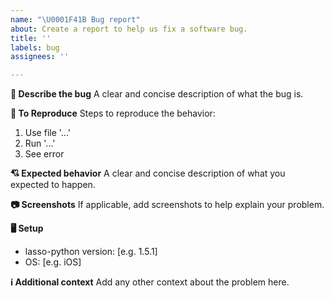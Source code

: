 ```yaml
---
name: "\U0001F41B Bug report"
about: Create a report to help us fix a software bug.
title: ''
labels: bug
assignees: ''

---
```


**🐛 Describe the bug**
A clear and concise description of what the bug is.

**🔢 To Reproduce**
Steps to reproduce the behavior:

1. Use file '...'
2. Run '...'
3. See error

**💘 Expected behavior**
A clear and concise description of what you expected to happen.

**📷 Screenshots**
If applicable, add screenshots to help explain your problem.

**🖥️ Setup**
 - lasso-python version: [e.g. 1.5.1]
 - OS: [e.g. iOS]

**ℹ️ Additional context**
Add any other context about the problem here.
